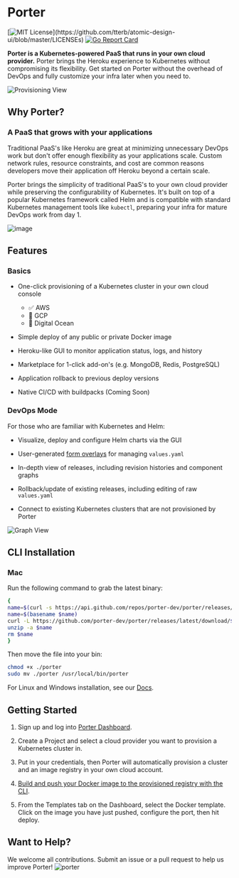 # Porter 
[![MIT License](https://img.shields.io/apm/l/atomic-design-ui.svg?)](https://github.com/tterb/atomic-design-ui/blob/master/LICENSEs) [![Go Report Card](https://goreportcard.com/badge/gojp/goreportcard)](https://goreportcard.com/report/github.com/porter-dev/porter)

**Porter is a Kubernetes-powered PaaS that runs in your own cloud provider.** Porter brings the Heroku experience to Kubernetes without compromising its flexibility. Get started on Porter without the overhead of DevOps and fully customize your infra later when you need to.

![Provisioning View](https://user-images.githubusercontent.com/65516095/103712142-09e34280-4f87-11eb-9272-a35805544fd0.png)


## Why Porter?
### A PaaS that grows with your applications

Traditional PaaS's like Heroku are great at minimizing unnecessary DevOps work but don't offer enough flexibility as your applications scale. Custom network rules, resource constraints, and cost are common reasons developers move their application off Heroku beyond a certain scale. 

Porter brings the simplicity of traditional PaaS's to your own cloud provider while preserving the configurability of Kubernetes. It's built on top of a popular Kubernetes framework called Helm and is compatible with standard Kubernetes management tools like `kubectl`, preparing your infra for mature DevOps work from day 1.

![image](https://user-images.githubusercontent.com/65516095/103713478-71e75800-4f8a-11eb-915f-adee9d4f5bf7.png)

## Features
### Basics
- One-click provisioning of a Kubernetes cluster in your own cloud console
  - ✅ AWS
  - 🚧 GCP
  - 🚧 Digital Ocean
  
- Simple deploy of any public or private Docker image

- Heroku-like GUI to monitor application status, logs, and history
- Marketplace for 1-click add-on's (e.g. MongoDB, Redis, PostgreSQL)
- Application rollback to previous deploy versions
- Native CI/CD with buildpacks (Coming Soon)

### DevOps Mode
For those who are familiar with Kubernetes and Helm:

- Visualize, deploy and configure Helm charts via the GUI

- User-generated [form overlays](https://docs.getporter.dev/docs/porter-templates) for managing `values.yaml`
- In-depth view of releases, including revision histories and component graphs
- Rollback/update of existing releases, including editing of raw `values.yaml`
- Connect to existing Kubernetes clusters that are not provisioned by Porter

![Graph View](https://user-images.githubusercontent.com/22849518/101073320-43322800-356d-11eb-9b69-a68bd951992e.png)

## CLI Installation
### Mac 
Run the following command to grab the latest binary:

```sh
{
name=$(curl -s https://api.github.com/repos/porter-dev/porter/releases/latest | grep "browser_download_url.*porter_.*_Darwin_x86_64\.zip" | cut -d ":" -f 2,3 | tr -d \")
name=$(basename $name)
curl -L https://github.com/porter-dev/porter/releases/latest/download/$name --output $name
unzip -a $name
rm $name
}
```

Then move the file into your bin:

```sh
chmod +x ./porter
sudo mv ./porter /usr/local/bin/porter
```

For Linux and Windows installation, see our [Docs](https://docs.getporter.dev/docs/cli-documentation#linux). 

## Getting Started
1. Sign up and log into [Porter Dashboard](https://dashboard.getporter.dev).

2. Create a Project and select a cloud provider you want to provision a Kubernetes cluster in.

3. Put in your credentials, then Porter will automatically provision a cluster and an image registry in your own cloud account.

4. [Build and push your Docker image to the provisioned registry with the CLI](https://docs.getporter.dev/docs/cli-documentation#porter-docker-configure).

5. From the Templates tab on the Dashboard, select the Docker template. Click on the image you have just pushed, configure the port, then hit deploy.

## Want to Help?
We welcome all contributions. Submit an issue or a pull request to help us improve Porter!
![porter](https://user-images.githubusercontent.com/65516095/103712859-def9ee00-4f88-11eb-804c-4b775d697ec4.jpeg)

